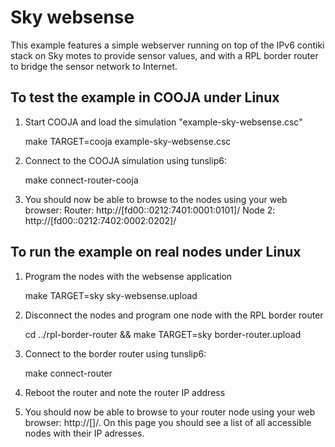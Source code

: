 Sky websense
============

This example features a simple webserver running on top of the IPv6 contiki
stack on Sky motes to provide sensor values, and with a RPL border router to
bridge the sensor network to Internet.

To test the example in COOJA under Linux
----------------------------------------

1. Start COOJA and load the simulation "example-sky-websense.csc"

    make TARGET=cooja example-sky-websense.csc

2. Connect to the COOJA simulation using tunslip6:

    make connect-router-cooja

3. You should now be able to browse to the nodes using your web browser:
   Router: http://[fd00::0212:7401:0001:0101]/
   Node 2: http://[fd00::0212:7402:0002:0202]/


To run the example on real nodes under Linux
--------------------------------------------

1. Program the nodes with the websense application

    make TARGET=sky sky-websense.upload

2. Disconnect the nodes and program one node with the RPL border router

    cd ../rpl-border-router && make TARGET=sky border-router.upload

3. Connect to the border router using tunslip6:

    make connect-router

4. Reboot the router and note the router IP address

5. You should now be able to browse to your router node using your web browser:
   http://[<ROUTER IPv6 ADDRESS>]/. On this page you should see a list of all
   accessible nodes with their IP adresses.
